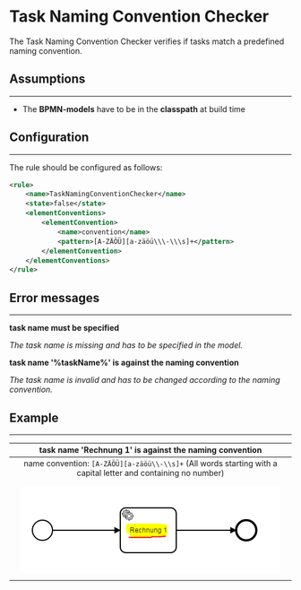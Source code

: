 Task Naming Convention Checker
=================================
The Task Naming Convention Checker verifies if tasks match a predefined naming convention.

## Assumptions
----------------------------------------------
- The **BPMN-models** have to be in the **classpath** at build time

## Configuration
------------------------------------------
The rule should be configured as follows:
```xml
<rule>
    <name>TaskNamingConventionChecker</name>
    <state>false</state>
    <elementConventions>
        <elementConvention>
            <name>convention</name>
            <pattern>[A-ZÄÖÜ][a-zäöü\\\-\\\s]+</pattern>
        </elementConvention>
    </elementConventions>
</rule>

```

## Error messages
-----------------------------------------
**task name must be specified**

_The task name is missing and has to be specified in the model._

**task name '%taskName%' is against the naming convention**

_The task name is invalid and has to be changed according to the naming convention._

## Example
----------------------------------------

| **task name 'Rechnung 1' is against the naming convention**                                                                        | 
|:------------------------------------------------------------------------------------------------------:| 
| name convention: `[A-ZÄÖÜ][a-zäöü\\-\\s]+` (All words starting with a capital letter and containing no number) <br/> <br/> ![Task name against naming convention](img/TaskNamingConventionChecker.PNG "Task name against naming convention")    |
| |